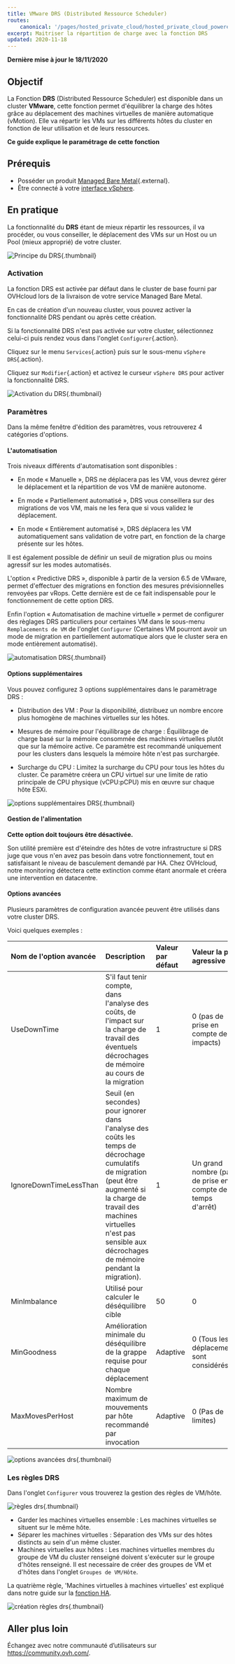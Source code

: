 ```yaml
---
title: VMware DRS (Distributed Ressource Scheduler)
routes:
    canonical: '/pages/hosted_private_cloud/hosted_private_cloud_powered_by_vmware/vmware_drs_distributed_ressource_scheduler_new'
excerpt: Maitriser la répartition de charge avec la fonction DRS
updated: 2020-11-18
---
```


**Dernière mise à jour le 18/11/2020**

## Objectif

La Fonction **DRS** (Distributed Ressource Scheduler) est disponible dans un cluster **VMware**, cette fonction permet d'équilibrer la charge des hôtes grâce au déplacement des machines virtuelles de manière automatique (vMotion). Elle va répartir les VMs sur les différents hôtes du cluster en fonction de leur utilisation et de leurs ressources.

**Ce guide explique le paramétrage de cette fonction**

## Prérequis

- Posséder un produit [Managed Bare Metal](https://www.ovhcloud.com/fr-ca/managed-bare-metal/){.external}.
- Être connecté à votre [interface vSphere](/pages/bare_metal_cloud/managed_bare_metal/vsphere-interface).

## En pratique

La fonctionnalité du **DRS** étant de mieux répartir les ressources, il va procéder, ou vous conseiller, le déplacement des VMs sur un Host ou un Pool (mieux approprié) de votre cluster.

![Principe du DRS](images/drs0.png){.thumbnail}

### Activation

La fonction DRS est activée par défaut dans le cluster de base fourni par OVHcloud lors de la livraison de votre service Managed Bare Metal.

En cas de création d'un nouveau cluster, vous pouvez activer la fonctionnalité DRS pendant ou après cette création.

Si la fonctionnalité DRS n'est pas activée sur votre cluster, sélectionnez celui-ci puis rendez vous dans l'onglet `Configurer`{.action}.

Cliquez sur le menu `Services`{.action} puis sur le sous-menu `vSphere DRS`{.action}.

Cliquez sur `Modifier`{.action} et activez le curseur `vSphere DRS` pour activer la fonctionnalité DRS.

![Activation du DRS](images/drs01.png){.thumbnail}

### Paramètres 

Dans la même fenêtre d'édition des paramètres, vous retrouverez 4 catégories d'options.

#### L'automatisation

Trois niveaux différents d'automatisation sont disponibles :

- En mode « Manuelle », DRS ne déplacera pas les VM, vous devrez gérer le déplacement et la répartition de vos VM de manière autonome.

- En mode « Partiellement automatisé », DRS vous conseillera sur des migrations de vos VM, mais ne les fera que si vous validez le déplacement.

- En mode « Entièrement automatisé », DRS déplacera les VM automatiquement sans validation de votre part, en fonction de la charge présente sur les hôtes.

Il est également possible de définir un seuil de migration plus ou moins agressif sur les modes automatisés.

L'option « Predictive DRS », disponible à partir de la version 6.5 de VMware, permet d'effectuer des migrations en fonction des mesures prévisionnelles renvoyées par vRops.
Cette dernière est de ce fait indispensable pour le fonctionnement de cette option DRS.

Enfin l'option « Automatisation de machine virtuelle » permet de configurer des règlages DRS particuliers pour certaines VM dans le sous-menu `Remplacements de VM` de l'onglet `Configurer` (Certaines VM pourront avoir un mode de migration en partiellement automatique alors que le cluster sera en mode entièrement automatisé).

![automatisation DRS](images/drs02.png){.thumbnail}


#### Options supplémentaires

Vous pouvez configurez 3 options supplémentaires dans le paramètrage DRS :

- Distribution des VM : Pour la disponibilité, distribuez un nombre encore plus homogène de machines virtuelles sur les hôtes. 

- Mesures de mémoire pour l'équilibrage de charge : Équilibrage de charge basé sur la mémoire consommée des machines virtuelles plutôt que sur la mémoire active.
Ce paramètre est recommandé uniquement pour les clusters dans lesquels la mémoire hôte n'est pas surchargée. 

- Surcharge du CPU : Limitez la surcharge du CPU pour tous les hôtes du cluster. Ce paramètre créera un CPU virtuel sur une limite de ratio principale de CPU physique (vCPU:pCPU) mis en œuvre sur chaque hôte ESXi. 

![options supplémentaires DRS](images/drs03.png){.thumbnail}

#### Gestion de l'alimentation

**Cette option doit toujours être désactivée.**

Son utilité première est d'éteindre des hôtes de votre infrastructure si DRS juge que vous n'en avez pas besoin dans votre fonctionnement, tout en satisfaisant le niveau de basculement demandé par HA.
Chez OVHcloud, notre monitoring détectera cette extinction comme étant anormale et créera une intervention en datacentre.

#### Options avancées

Plusieurs paramètres de configuration avancée peuvent être utilisés dans votre cluster DRS.

Voici quelques exemples :

|Nom de l'option avancée|Description|Valeur par défaut|Valeur la plus agressive|
|:---|:---|:---|:---|
|UseDownTime|S'il faut tenir compte, dans l'analyse des coûts, de l'impact sur la charge de travail des éventuels décrochages de mémoire au cours de la migration|1|0 (pas de prise en compte des impacts)|
|IgnoreDownTimeLessThan|Seuil (en secondes) pour ignorer dans l'analyse des coûts les temps de décrochage cumulatifs de migration (peut être augmenté si la charge de travail des machines virtuelles n'est pas sensible aux décrochages de mémoire pendant la migration).|1|Un grand nombre (pas de prise en compte des temps d'arrêt)|
|MinImbalance|Utilisé pour calculer le déséquilibre cible|50|0|
|MinGoodness|Amélioration minimale du déséquilibre de la grappe requise pour chaque déplacement|Adaptive|0 (Tous les déplacements sont considérés)|
|MaxMovesPerHost|Nombre maximum de mouvements par hôte recommandé par invocation|Adaptive|0 (Pas de limites)|

![options avancées drs](images/drs05.png){.thumbnail}

### Les règles DRS

Dans l'onglet `Configurer` vous trouverez la gestion des règles de VM/hôte.

![règles drs](images/drs06.png){.thumbnail}

- Garder les machines virtuelles ensemble : Les machines virtuelles se situent sur le même hôte.
- Séparer les machines virtuelles : Séparation des VMs sur des hôtes distincts au sein d'un même cluster.
- Machines virtuelles aux hôtes : Les machines virtuelles membres du groupe de VM du cluster renseigné doivent s'exécuter sur le groupe d'hôtes renseigné. Il est necessaire de créer des groupes de VM et d'hôtes dans l'onglet `Groupes de VM/Hôte`.

La quatrième règle, 'Machines virtuelles à machines virtuelles' est expliqué dans notre guide sur la [fonction HA](/pages/bare_metal_cloud/managed_bare_metal/vmware_ha_high_availability).

![création règles drs](images/drs07.png){.thumbnail}

## Aller plus loin

Échangez avec notre communauté d’utilisateurs sur <https://community.ovh.com/>.
